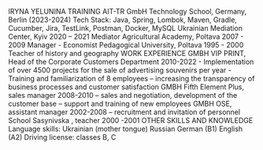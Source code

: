 IRYNA YELUNINA TRAINING AIT-TR GmbH Technology School, Germany, Berlin (2023-2024) Tech Stack: Java, Spring, Lombok, Maven, Gradle, Cucumber, Jira, TestLink, Postman, Docker, MySQL Ukrainian Mediation Center, Kyiv 2020 – 2021 Mediator Agricultural Academy, Poltava 2007 - 2009 Manager - Economist Pedagogical University, Poltava 1995 - 2000 Teacher of history and geography WORK EXPERIENCE GMBH VIP PRINT, Head of the Corporate Customers Department 2010-2022 - Implementation of over 4500 projects for the sale of advertising souvenirs per year - Training and familiarization of 8 employees – increasing the transparency of business processes and customer satisfaction GMBH Fifth Element Plus, sales manager 2008-2010 – sales and negotiation, development of the customer base – support and training of new employees GMBH OSE, assistant manager 2002-2008 – recruitment and invitation of personnel School Sasynivska , teacher 2000 -2001 OTHER SKILLS AND KNOWLEDGE Language skills: Ukrainian (mother tongue) Russian German (B1) English (A2) Driving license: classes B, C

